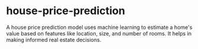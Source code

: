 # house-price-prediction
A house price prediction model uses machine learning to estimate a home's value based on features like location, size, and number of rooms. It helps in making informed real estate decisions.
